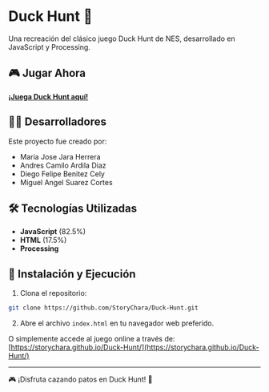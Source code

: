 # Duck Hunt 🦆

Una recreación del clásico juego Duck Hunt de NES, desarrollado en JavaScript y Processing.

## 🎮 Jugar Ahora

**[¡Juega Duck Hunt aquí!](https://storychara.github.io/Duck-Hunt/)**

## 👨‍💻 Desarrolladores

Este proyecto fue creado por:

- Maria Jose Jara Herrera
- Andres Camilo Ardila Diaz 
- Diego Felipe Benitez Cely
- Miguel Angel Suarez Cortes

## 🛠️ Tecnologías Utilizadas

- **JavaScript** (82.5%)
- **HTML** (17.5%)
- **Processing**    

## 🚀 Instalación y Ejecución

1. Clona el repositorio:
```bash
git clone https://github.com/StoryChara/Duck-Hunt.git
``` 

2. Abre el archivo `index.html` en tu navegador web preferido.

O simplemente accede al juego online a través de: [https://storychara.github.io/Duck-Hunt/](https://storychara.github.io/Duck-Hunt/)

---

🎮 ¡Disfruta cazando patos en Duck Hunt! 🦆
